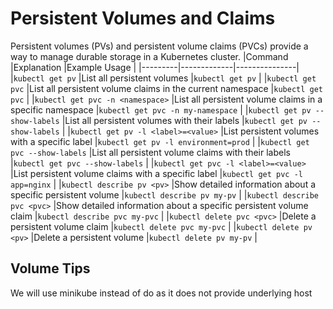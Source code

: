 # Persistent Volumes and Claims

Persistent volumes (PVs) and persistent volume claims (PVCs) provide a way to manage durable storage in a Kubernetes cluster.
|Command |Explanation |Example Usage |
|---------|-------------|---------------|
|`kubectl get pv` |List all persistent volumes |`kubectl get pv` |
|`kubectl get pvc` |List all persistent volume claims in the current namespace |`kubectl get pvc` |
|`kubectl get pvc -n <namespace>` |List all persistent volume claims in a specific namespace |`kubectl get pvc -n my-namespace` |
|`kubectl get pv --show-labels` |List all persistent volumes with their labels |`kubectl get pv --show-labels` |
|`kubectl get pv -l <label>=<value>` |List persistent volumes with a specific label |`kubectl get pv -l environment=prod` |
|`kubectl get pvc --show-labels` |List all persistent volume claims with their labels |`kubectl get pvc --show-labels` |
|`kubectl get pvc -l <label>=<value>` |List persistent volume claims with a specific label |`kubectl get pvc -l app=nginx` |
|`kubectl describe pv <pv>` |Show detailed information about a specific persistent volume |`kubectl describe pv my-pv` |
|`kubectl describe pvc <pvc>` |Show detailed information about a specific persistent volume claim |`kubectl describe pvc my-pvc` |
|`kubectl delete pvc <pvc>` |Delete a persistent volume claim |`kubectl delete pvc my-pvc` |
|`kubectl delete pv <pv>` |Delete a persistent volume |`kubectl delete pv my-pv` |

## Volume Tips

We will use minikube instead of do as it does not provide underlying host
